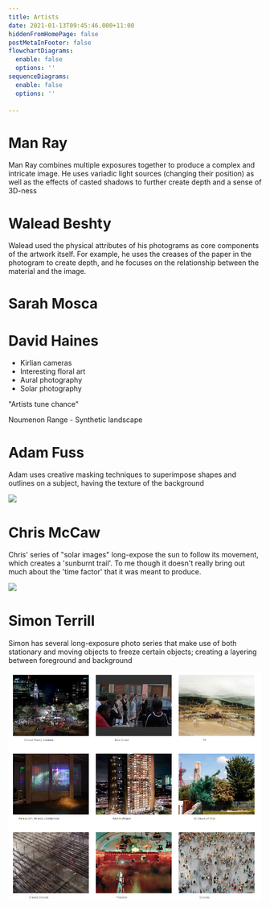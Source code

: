 ```yaml
---
title: Artists
date: 2021-01-13T09:45:46.000+11:00
hiddenFromHomePage: false
postMetaInFooter: false
flowchartDiagrams:
  enable: false
  options: ''
sequenceDiagrams:
  enable: false
  options: ''

---
```

# Man Ray

Man Ray combines multiple exposures together to produce a complex and intricate image. He uses variadic light sources (changing their position) as well as the effects of casted shadows to further create depth and a sense of 3D-ness

# Walead Beshty

Walead used the physical attributes of his photograms as core components of the artwork itself. For example, he uses the creases of the paper in the photogram to create depth, and he focuses on the relationship between the material and the image.

# Sarah Mosca

# David Haines

* Kirlian cameras
* Interesting floral art
* Aural photography
* Solar photography

"Artists tune chance"

Noumenon Range - Synthetic landscape

# Adam Fuss

Adam uses creative masking techniques to superimpose shapes and outlines on a subject, having the texture of the background

![](2021-01-13-09-41-34.png)

# Chris McCaw

Chris' series of "solar images" long-expose the sun to follow its movement, which creates a 'sunburnt trail'. To me though it doesn't really bring out much about the 'time factor' that it was meant to produce.

![](2021-01-13-09-49-51.png)

# Simon Terrill

Simon has several long-exposure photo series that make use of both stationary and moving objects to freeze certain objects; creating a layering between foreground and background

![](/uploads/snipaste_2021-01-26_17-32-43.png)